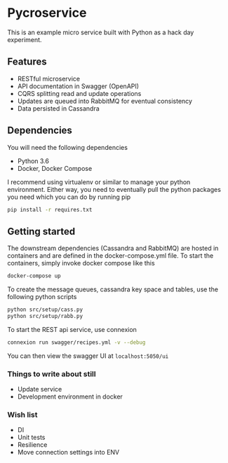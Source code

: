 # Pycroservice

This is an example micro service built with Python as a hack day experiment. 

## Features
* RESTful microservice
* API documentation in Swagger (OpenAPI)
* CQRS splitting read and update operations
* Updates are queued into RabbitMQ for eventual consistency
* Data persisted in Cassandra

## Dependencies
You will need the following dependencies
* Python 3.6
* Docker, Docker Compose

I recommend using virtualenv or similar to manage your python environment. Either way, you need to eventually pull the python packages you need which you can do by running pip
```bash
pip install -r requires.txt
```

## Getting started
The downstream dependencies (Cassandra and RabbitMQ) are hosted in containers and are defined in the docker-compose.yml file. To start the containers, simply invoke docker compose like this
```bash
docker-compose up
```

To create the message queues, cassandra key space and tables, use the following python scripts
```bash
python src/setup/cass.py
python src/setup/rabb.py
```


To start the REST api service, use connexion
```bash
connexion run swagger/recipes.yml -v --debug
```
You can then view the swagger UI at
```localhost:5050/ui```

### Things to write about still
* Update service
* Development environment in docker


### Wish list
* DI
* Unit tests
* Resilience
* Move connection settings into ENV


